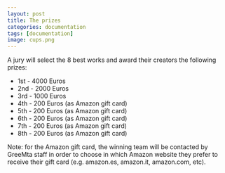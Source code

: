 ```yaml
---
layout: post
title: The prizes
categories: documentation
tags: [documentation]
image: cups.png
---
```


A jury will select the 8 best works and award their creators the following prizes:

* 1st - 4000 Euros
* 2nd - 2000 Euros
* 3rd - 1000 Euros
* 4th - 200 Euros (as Amazon gift card)
* 5th - 200 Euros (as Amazon gift card)
* 6th - 200 Euros (as Amazon gift card)
* 7th - 200 Euros (as Amazon gift card)
* 8th - 200 Euros (as Amazon gift card)

Note: for the Amazon gift card, the winning team will be contacted by GreeMta staff in order to choose in which Amazon website they prefer to receive their gift card (e.g. amazon.es, amazon.it, amazon.com, etc).
